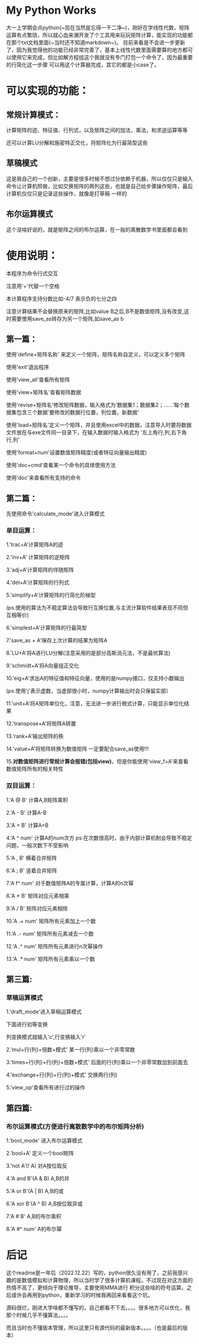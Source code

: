# My Python Works
大一上学期会点python(~现在当然是忘得一干二净~)，刚好在学线性代数，矩阵运算有点繁琐，所以就心血来潮开发了个工具用来玩玩矩阵计算，能实现的功能都在那个txt文档里面(~当时还不知道markdown~)。
目前来看是不会进一步更新了，因为我觉得他的功能已经非常完善了，基本上线性代数里面需要算的地方都可以使用它来完成，但比如解方程组这个我就没有专门打包一个命令了，因为最重要的行简化这一步骤
可以用这个计算器完成，其它的都是小case了。
# 可以实现的功能：
## 常规计算模式：
计算矩阵的迹、特征值、行列式，以及矩阵之间的加法，乘法，和求逆运算等等

还可以计算LU分解和施密特正交化，将矩阵化为行最简型这些
## 草稿模式
这是我自己的一个创新，主要是很多时候不想过分依赖于机器，所以仅仅只是输入命令让计算机照做，比如交换矩阵的两列这些，也就是自己给步骤操作矩阵，最后计算机仅仅只是记录这些操作，就像是打草稿
一样的
## 布尔运算模式
这个没啥好说的，就是矩阵之间的布尔运算，在一般的离散数学书里面都会看到
# 使用说明：
本程序为命令行式交互

注意用'+'代替一个空格

本计算程序支持分数比如-4/7 表示负的七分之四

注意计算结果不会替换原来的矩阵,比如value B之后,B不是数值矩阵,没有改变,这时需要使用save_as转存为另一个矩阵,如save_as b

## 第一篇：
使用'define+矩阵名称' 来定义一个矩阵，矩阵名称自定义，可以定义多个矩阵

使用'exit'退出程序

使用'view_all'查看所有矩阵

使用'view+矩阵名'查看矩阵数据

使用'revise+矩阵名'修改矩阵数据，输入格式为'数据集1；数据集2；……’每个数据集包含三个数据'要修改的数据行位置，列位置，新数据'

使用'load+矩阵名'定义一个矩阵，并且使用excel中的数据，注意导入时要将数据文件放在与exe文件同一目录下，在输入数据时输入格式为  '左上角行,列,右下角行,列'

使用'format+num'设置数值矩阵精度(或者特征向量输出精度)

使用'doc+cmd'查看某一个命令的具体使用方法

使用'doc'来查看所有支持的命令


## 第二篇：
先使用命令'calculate_mode'进入计算模式
### 单目运算：
1.'trac+A'计算矩阵A的迹

2.'inv+A' 计算矩阵的逆矩阵

3.'adj+A'计算矩阵的伴随矩阵

4.'det+A'计算矩阵的行列式

5.'simplify+A'计算矩阵的行简化阶梯型

(ps.使用的算法为不稳定算法会导致行互换位置,与主流计算软件结果表现不同但互相等价)

6.'simplest+A'计算矩阵的行最简型

7.'save_as + A'保存上次计算的结果为矩阵A

8.'LU+A'将A进行LU分解(注意采用的是部分高斯消元法，不是最优算法)

9.'schmidt+A'将A向量组正交化

10.'eig+A'求出A的特征值和特征向量，使用的是numpy接口，仅支持小数输出

(ps.使用'j'表示虚数，当虚部很小时，numpy计算输出时会只保留实部）

11.'unit+A'将A矩阵单位化，注意，无法进一步进行根式计算，只能显示单位化结果

12.'transpose+A'将矩阵A转置

13.'rank+A'输出矩阵的秩

14.'value+A'将矩阵转换为数值矩阵  一定要配合save_as使用!!!

15.**对数值矩阵进行常规计算会报错(包括view)**，但是你能使用'view_f+A'来查看数值矩阵所有的相关特性

### 双目运算：

1.'A @ B' 计算A,B矩阵乘积

2.'A - B' 计算A-B

3.'A + B' 计算A+B

4.'A ^ num' 计算A的num次方  ps:在次数很高时，由于内部计算机制会导致不稳定问题，一般次数下不受影响

5.'A , B' 横着合并矩阵

6.'A ; B' 竖着合并矩阵

7.'A f^ num' 对于数值矩阵A的专属计算，计算A的n次幂

8.'A * B' 矩阵对应元素相乘

9.'A / B' 矩阵对应元素相除

10.'A .+ num' 矩阵所有元素加上一个数

11.'A .- num' 矩阵所有元素减去一个数

12.'A .^ num' 矩阵所有元素进行n次幂操作

13.'A .* num' 矩阵所有元素乘以一个数


## 第三篇:
### 草稿运算模式

1.'draft_mode'进入草稿运算模式

下面进行初等变换

列变换模式就输入'c',行变换输入'r'

2.'mul+行(列)+倍数+模式' 某一行(列)乘以一个非零常数

3.'times+行(列)+行(列)+倍数+模式' 后面的行(列)乘以一个非零常数加到前面去

4.'exchange+行(列)+行(列)+模式' 交换两行(列)

5.'view_op'查看所有进行过的操作


## 第四篇:
### 布尔运算模式(方便进行离散数学中的布尔矩阵分析)

1.'bool_mode' 进入布尔运算模式

2.'bool+A' 定义一个bool矩阵

3.'not A'(! A) 对A按位取反

4.'A and B'(A & B) A,B的并

5.'A or B'(A | B) A,B的或

6.'A xor B'(A ^ B) A,B按位取异或

7.'A # B' A,B的布尔乘积

8.'A #^ num' A的布尔幂

# 后记
这个readme是一年后（2022.12.22）写的，python很久没有用了，之前我感兴趣的是数值模拟和计算物理，所以当时学了很多计算机课程。不过现在对这方面的热情不高了，更倾向于理论推导，主要使用MMA进行
积分这些啥的符号运算。之后或许会再用到python，重新学习的时候我再回来看看这个坑。

源码很烂，刚进大学啥都不懂写的，自己都看不下去。。。。很多地方可以优化，我那个时候几乎不懂算法。。。。

而且当时也不懂版本管理，所以这里只有源代码的最新版本。。。。（也是最后的版本）
